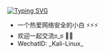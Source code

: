 

[![Typing SVG](https://readme-typing-svg.demolab.com?font=Fira+Code&pause=1000&color=1AF738&random=false&width=435&lines=Hello%2CI'm+XiaoyaoJ;%E4%B8%BA%E8%87%AA%E5%B7%B1%E7%83%AD%E7%88%B1%E7%9A%84%E4%B8%9C%E8%A5%BF%E7%9F%A2%E5%BF%97%E4%B8%8D%E6%B8%9D%EF%BC%8C%E8%BF%99%E5%B0%86%E6%98%AF%E6%88%91%E4%B8%80%E7%94%9F%E7%9A%84%E4%BF%A1%E6%9D%A1)](https://git.io/typing-svg)

- 一个热爱网络安全的小白 :zap::zap::zap:
- 欢迎一起交流ಠ_ಠ  :beers::beers:
- WechatID:  \_Kali-Linux_


